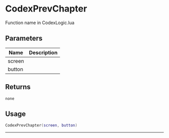 # CodexPrevChapter

Function name in CodexLogic.lua

## Parameters

| Name   | Description |
| ------ | ----------- |
| screen |             |
| button |             |

## Returns

`none`

## Usage

```lua
CodexPrevChapter(screen, button)
```

---
